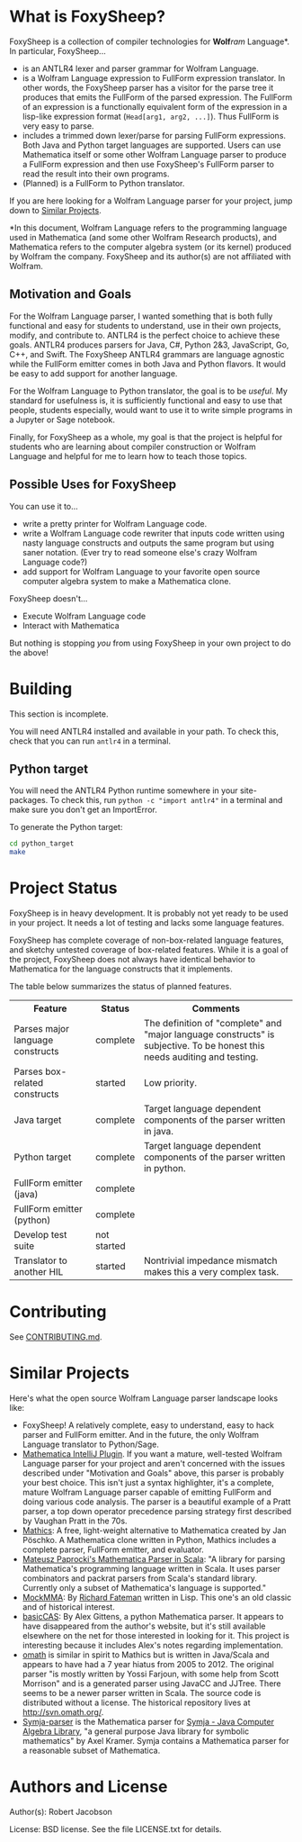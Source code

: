 [TOC]: # "What is FoxySheep"

# What is FoxySheep?
FoxySheep is a collection of compiler technologies for **Wolf**_ram_ Language\*. In particular, FoxySheep...
* is an ANTLR4 lexer and parser grammar for Wolfram Language.
* is a Wolfram Language expression to FullForm expression translator. In other words, the FoxySheep parser has a visitor for the parse tree it produces that emits the FullForm of the parsed expression. The FullForm of an expression is a functionally equivalent form of the expression in a lisp-like expression format (`Head[arg1, arg2, ...]`). Thus FullForm is very easy to parse.
* includes a trimmed down lexer/parse for parsing FullForm expressions. Both Java and Python target languages are supported. Users can use Mathematica itself or some other Wolfram Language parser to produce a FullForm expression and then use FoxySheep's FullForm parser to read the result into their own programs.
* (Planned) is a FullForm to Python translator.

If you are here looking for a Wolfram Language parser for your project, jump down to [Similar Projects](#similar-projects).

\*In this document, Wolfram Language refers to the programming language used in Mathematica (and some other Wolfram Research products), and Mathematica refers to the computer algebra system (or its kernel) produced by Wolfram the company. FoxySheep and its author(s) are not affiliated with Wolfram.

## Motivation and Goals
For the Wolfram Language parser, I wanted something that is both fully functional and easy for students to understand, use in their own projects, modify, and contribute to. ANTLR4 is the perfect choice to achieve these goals. ANTLR4 produces parsers for Java, C#, Python 2&3, JavaScript, Go, C++, and Swift. The FoxySheep ANTLR4 grammars are language agnostic while the FullForm emitter comes in both Java and Python flavors. It would be easy to add support for another language.

For the Wolfram Language to Python translator, the goal is to be *useful*. My standard for usefulness is, it is sufficiently functional and easy to use that people, students especially, would want to use it to write simple programs in a Jupyter or Sage notebook.

Finally, for FoxySheep as a whole, my goal is that the project is helpful for students who are learning about compiler construction or Wolfram Language and helpful for me to learn how to teach those topics.

## Possible Uses for FoxySheep
You can use it to...

* write a pretty printer for Wolfram Language code.
* write a Wolfram Language code rewriter that inputs code written using nasty language constructs and outputs the same program but using saner notation. (Ever try to read someone else's crazy Wolfram Language code?)
* add support for Wolfram Language to your favorite open source computer algebra system to make a Mathematica clone.

FoxySheep doesn't...

* Execute Wolfram Language code
* Interact with Mathematica

But nothing is stopping *you* from using FoxySheep in your own project to do the above!

# Building
This section is incomplete.

You will need ANTLR4 installed and available in your path. To check this, check that you can run `antlr4` in a terminal.

## Python target

You will need the ANTLR4 Python runtime somewhere in your site-packages. To check this, run `python -c "import antlr4"` in a terminal and make sure you don't get an ImportError.

To generate the Python target:
```bash
cd python_target
make
```

# Project Status
FoxySheep is in heavy development. It is probably not yet ready to be used in your project. It needs a lot of testing and lacks some language features.

FoxySheep has complete coverage of non-box-related language features, and sketchy untested coverage of box-related features. While it is a goal of the project, FoxySheep does not always have identical behavior to Mathematica for the language constructs that it implements.

The table below summarizes the status of planned features.

<table style="table-layout: fixed; width: 100%">
<colgroup>
<col style="width: 30%;">
<col style="width: 12%;">
<col style="width: 58%;">
</colgroup>
  <tr>
    <th>Feature</th>
    <th>Status</th>
    <th>Comments</th>
  </tr>
  <tr>
    <td>Parses major language constructs</td>
    <td>complete</td>
    <td>The definition of "complete" and "major language constructs" is subjective. To be honest this needs auditing and testing.</td>
  </tr>
  <tr>
    <td>Parses box-related constructs</td>
    <td>started</td>
    <td>Low priority.</td>
  </tr>
  <tr>
    <td>Java target</td>
    <td>complete</td>
    <td>Target language dependent components of the parser written in java.</td>
  </tr>
  <tr>
    <td>Python target</td>
    <td>complete</td>
    <td>Target language dependent components of the parser written in python.</td>
  </tr>
  <tr>
    <td>FullForm emitter (java)</td>
    <td>complete</td>
    <td></td>
  </tr>
  <tr>
    <td>FullForm emitter (python)</td>
    <td>complete</td>
    <td></td>
  </tr>
  <tr>
    <td>Develop test suite</td>
    <td>not started</td>
    <td></td>
  </tr>
  <tr>
    <td>Translator to another HIL</td>
    <td>started</td>
    <td>Nontrivial impedance mismatch makes this a very complex task.</td>
  </tr>
</table>

# Contributing
See [CONTRIBUTING.md](CONTRIBUTING.md).

# Similar Projects

Here's what the open source Wolfram Language parser landscape looks like:

* FoxySheep! A relatively complete, easy to understand, easy to hack parser and FullForm emitter.  And in the future, the only Wolfram Language translator to Python/Sage.
* [Mathematica IntelliJ Plugin](http://wlplugin.halirutan.de/). If you want a mature, well-tested Wolfram Language parser for your project and aren't concerned with the issues described under "Motivation and Goals" above, this parser is probably your best choice. This isn't just a syntax highlighter, it's a complete, mature Wolfram Language parser capable of emitting FullForm and doing various code analysis. The parser is a beautiful example of a Pratt parser, a top down operator precedence parsing strategy first described by Vaughan Pratt in the 70s.
* [Mathics](http://mathics.github.io/): A free, light-weight alternative to Mathematica created by Jan Pöschko. A Mathematica clone written in Python, Mathics includes a complete parser, FullForm emitter, and evaluator.
* [Mateusz Paprocki's Mathematica Parser in Scala](https://github.com/mattpap/mathematica-parser): "A library for parsing Mathematica's programming language written in Scala. It uses parser combinators and packrat parsers from Scala's standard library. Currently only a subset of Mathematica's language is supported."
* [MockMMA](https://sourceforge.net/projects/mockmma/): By [Richard Fateman](https://people.eecs.berkeley.edu/~fateman/) written in Lisp. This one's an old classic and of historical interest.
* [basicCAS](https://pypi.python.org/pypi/basicCAS/1.0): By Alex Gittens, a python Mathematica parser. It appears to have disappeared from the author's website, but it's still available elsewhere on the net for those interested in looking for it. This project is interesting because it includes Alex's notes regarding implementation.
* [omath](https://github.com/omath/omath) is similar in spirit to Mathics but is written in Java/Scala and appears to have had a 7 year hiatus from 2005 to 2012. The original parser "is mostly written by Yossi Farjoun, with some help from Scott Morrison" and is a generated parser using JavaCC and JJTree. There seems to be a newer parser written in Scala. The source code is distributed without a license. The historical repository lives at http://svn.omath.org/.
* [Symja-parser](https://github.com/axkr/symja-parser) is the Mathematica parser for [Symja - Java Computer Algebra Library](https://bitbucket.org/axelclk/symja_android_library/wiki/Home), "a general purpose Java library for symbolic mathematics" by Axel Kramer. Symja contains a Mathematica parser for a reasonable subset of Mathematica.

# Authors and License
Author(s): Robert Jacobson 

License: BSD license. See the file LICENSE.txt for details.
